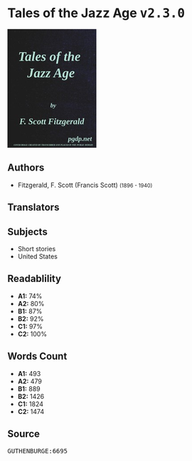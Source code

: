 # Tales of the Jazz Age <kbd>v2.3.0</kbd>

![](./cover.medium.jpg "")

## Authors


 - Fitzgerald, F. Scott (Francis Scott) <small>(1896 - 1940)</small>

## Translators



## Subjects


 - Short stories
 - United States

## Readablility


 - **A1:** 74%
 - **A2:** 80%
 - **B1:** 87%
 - **B2:** 92%
 - **C1:** 97%
 - **C2:** 100%

## Words Count


 - **A1:** 493
 - **A2:** 479
 - **B1:** 889
 - **B2:** 1426
 - **C1:** 1824
 - **C2:** 1474

## Source


<kbd>GUTHENBURGE:6695</kbd>
